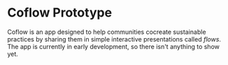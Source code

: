 
# Coflow Prototype

Coflow is an app designed to help communities cocreate sustainable practices by sharing them in simple interactive presentations called _flows_. The app is currently in early development, so there isn't anything to show yet.
